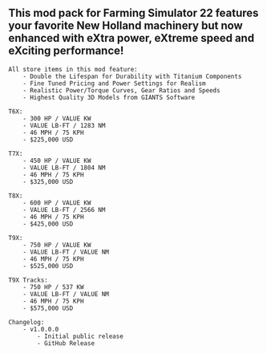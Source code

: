 ## This mod pack for Farming Simulator 22 features your favorite New Holland machinery but now enhanced with eXtra power, eXtreme speed and eXciting performance! 

```
All store items in this mod feature: 
    - Double the Lifespan for Durability with Titanium Components
    - Fine Tuned Pricing and Power Settings for Realism
    - Realistic Power/Torque Curves, Gear Ratios and Speeds
    - Highest Quality 3D Models from GIANTS Software

T6X: 
    - 300 HP / VALUE KW
    - VALUE LB-FT / 1283 NM
    - 46 MPH / 75 KPH 
    - $225,000 USD

T7X: 
    - 450 HP / VALUE KW
    - VALUE LB-FT / 1804 NM
    - 46 MPH / 75 KPH 
    - $325,000 USD

T8X: 
    - 600 HP / VALUE KW
    - VALUE LB-FT / 2566 NM
    - 46 MPH / 75 KPH 
    - $425,000 USD

T9X: 
    - 750 HP / VALUE KW
    - VALUE LB-FT / VALUE NM
    - 46 MPH / 75 KPH 
    - $525,000 USD

T9X Tracks: 
    - 750 HP / 537 KW
    - VALUE LB-FT / VALUE NM
    - 46 MPH / 75 KPH 
    - $575,000 USD

Changelog:
    - v1.0.0.0 
        - Initial public release
        - GitHub Release
```
